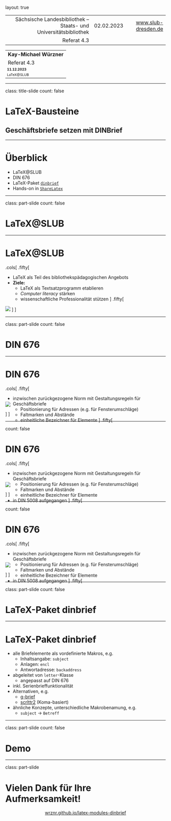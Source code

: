 layout: true
  
<div class="my-header"></div>

<div class="my-footer">
  <table>
    <tr>
      <td style="text-align:right">Sächsische Landesbibliothek – Staats- und Universitätsbibliothek</td>
      <td>02.02.2023</td>
      <td style="text-align:right"><a href="https://www.slub-dresden.de/">www.slub-dresden.de</a></td>
    </tr>
    <tr>
      <td style="text-align:right">Referat 4.3</td>
      <td />
    </tr>
  </table>
</div>

<div class="my-title-footer">
  <table>
    <tr>
      <td style="text-align:left"><b>Kay-Michael Würzner</b></td>
    </tr>
    <tr>
      <td style="text-align:left">Referat 4.3</td>
    </tr>
    <tr>
      <td style="font-size:8pt"><b>11.12.2023</b></td>
    </tr>
    <tr>
      <td style="font-size:8pt">LaTeX@SLUB</td>
    </tr>
  </table>
</div>

---

class: title-slide
count: false

# LaTeX-Bausteine
## Geschäftsbriefe setzen mit DINBrief

---

# Überblick

- LaTeX@SLUB
- DIN 676
- LaTeX-Paket [`dinbrief`](https://tex.zih.tu-dresden.de/)
- Hands-on in [`ShareLatex`](https://tex.zih.tu-dresden.de/)

---

class: part-slide
count: false

# LaTeX@SLUB

---

# LaTeX@SLUB

.cols[
.fifty[
- LaTeX als Teil des bibliothekspädagogischen Angebots
- **Ziele:**
  + LaTeX als Textsatzprogramm etablieren
  + *Computer literacy* stärken
  + wissenschaftliche Professionalität stützen
]
.fifty[
<img src="img/program.svg">
]
]

---

class: part-slide
count: false

# DIN 676

---

# DIN 676

.cols[
.fifty[
- inzwischen zurückgezogene Norm mit Gestaltungsregeln für Geschäftsbriefe
  + Positionierung für Adressen (e.g. für Fensterumschläge)
  + Faltmarken und Abstände
  + einheitliche Bezeichner für Elemente
]
.fifty[
<p style="margin-top:-80px">
<img src="img/din676.png">
</p>
]
]

---

count: false

# DIN 676

.cols[
.fifty[
- inzwischen zurückgezogene Norm mit Gestaltungsregeln für Geschäftsbriefe
  + Positionierung für Adressen (e.g. für Fensterumschläge)
  + Faltmarken und Abstände
  + einheitliche Bezeichner für Elemente
- in DIN 5008 aufgegangen
]
.fifty[
<p style="margin-top:-80px">
<img src="img/din676.png">
</p>
]
]

---

count: false

# DIN 676

.cols[
.fifty[
- inzwischen zurückgezogene Norm mit Gestaltungsregeln für Geschäftsbriefe
  + Positionierung für Adressen (e.g. für Fensterumschläge)
  + Faltmarken und Abstände
  + einheitliche Bezeichner für Elemente
- in DIN 5008 aufgegangen
]
.fifty[
<p style="margin-top:-80px">
<img src="https://upload.wikimedia.org/wikipedia/commons/0/00/DIN_5008_Form_B.svg">
</p>
]
]

---

class: part-slide
count: false

# LaTeX-Paket dinbrief

---

# LaTeX-Paket dinbrief

- alle Briefelemente als vordefinierte Makros, e.g.
  + Inhaltsangabe: `subject`
  + Anlagen: `encl`
  + Antwortadresse: `backaddress`
- abgeleitet von `letter`-Klasse
  + angepasst auf DIN 676
- inkl. Serienbrieffunktionalität
- Alternativen, e.g.
  + [g-brief](https://ctan.org/pkg/g-brief?lang=de)
  + [scrlttr2](https://ctan.org/pkg/scrlttr2?lang=de) (Koma-basiert)
- ähnliche Konzepte, unterschiedliche Makrobenamung, e.g.
  + `subject` → `Betreff`

---

class: part-slide
count: false

# Demo

---

class: part-slide

# Vielen Dank für Ihre Aufmerksamkeit!

<center>
<a href="https://wrznr.github.io/latex-modules-dinbrief/#1">wrznr.github.io/latex-modules-dinbrief</a>
</center>
